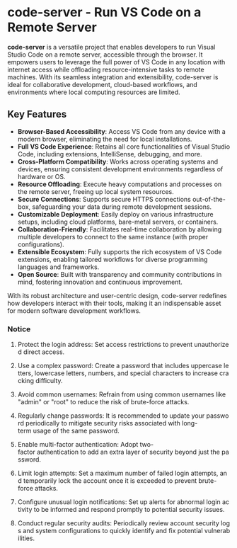 # code-server - Run VS Code on a Remote Server

**code-server** is a versatile project that enables developers to run Visual Studio Code on a remote server, accessible through the browser. It empowers users to leverage the full power of VS Code in any location with internet access while offloading resource-intensive tasks to remote machines. With its seamless integration and extensibility, code-server is ideal for collaborative development, cloud-based workflows, and environments where local computing resources are limited.

## Key Features

- **Browser-Based Accessibility**: Access VS Code from any device with a modern browser, eliminating the need for local installations.
- **Full VS Code Experience**: Retains all core functionalities of Visual Studio Code, including extensions, IntelliSense, debugging, and more.
- **Cross-Platform Compatibility**: Works across operating systems and devices, ensuring consistent development environments regardless of hardware or OS.
- **Resource Offloading**: Execute heavy computations and processes on the remote server, freeing up local system resources.
- **Secure Connections**: Supports secure HTTPS connections out-of-the-box, safeguarding your data during remote development sessions.
- **Customizable Deployment**: Easily deploy on various infrastructure setups, including cloud platforms, bare-metal servers, or containers.
- **Collaboration-Friendly**: Facilitates real-time collaboration by allowing multiple developers to connect to the same instance (with proper configurations).
- **Extensible Ecosystem**: Fully supports the rich ecosystem of VS Code extensions, enabling tailored workflows for diverse programming languages and frameworks.
- **Open Source**: Built with transparency and community contributions in mind, fostering innovation and continuous improvement.

With its robust architecture and user-centric design, code-server redefines how developers interact with their tools, making it an indispensable asset for modern software development workflows.

### Notice

1.  Protect the login address: Set access restrictions to prevent unauthorized direct access.
    
2.  Use a complex password: Create a password that includes uppercase letters, lowercase letters, numbers, and special characters to increase cracking difficulty.
    
3.  Avoid common usernames: Refrain from using common usernames like "admin" or "root" to reduce the risk of brute-force attacks.
    
4.  Regularly change passwords: It is recommended to update your password periodically to mitigate security risks associated with long-term usage of the same password.
    
5.  Enable multi-factor authentication: Adopt two-factor authentication to add an extra layer of security beyond just the password.
    
6.  Limit login attempts: Set a maximum number of failed login attempts, and temporarily lock the account once it is exceeded to prevent brute-force attacks.
    
7.  Configure unusual login notifications: Set up alerts for abnormal login activity to be informed and respond promptly to potential security issues.
    
8.  Conduct regular security audits: Periodically review account security logs and system configurations to quickly identify and fix potential vulnerabilities.
        